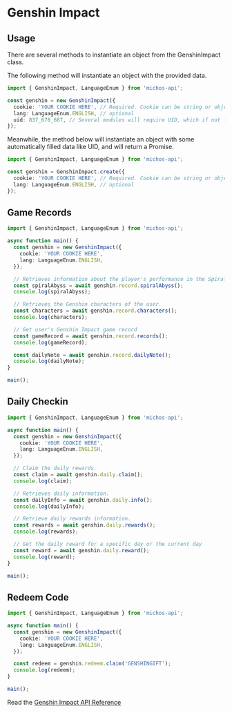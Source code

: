 # Genshin Impact

## Usage

There are several methods to instantiate an object from the GenshinImpact class.

The following method will instantiate an object with the provided data.

```ts
import { GenshinImpact, LanguageEnum } from 'michos-api';

const genshin = new GenshinImpact({
  cookie: 'YOUR COOKIE HERE', // Required. Cookie can be string or object, see the api refeence below
  lang: LanguageEnum.ENGLISH, // optional
  uid: 837_678_687, // Several modules will require UID, which if not filled in will throw an error.
});
```

Meanwhile, the method below will instantiate an object with some automatically filled data like UID, and will return a Promise.

```ts
import { GenshinImpact, LanguageEnum } from 'michos-api';

const genshin = GenshinImpact.create({
  cookie: 'YOUR COOKIE HERE', // Required. Cookie can be string or object, see the api refeence below
  lang: LanguageEnum.ENGLISH, // optional
});
```

## Game Records

```ts
import { GenshinImpact, LanguageEnum } from 'michos-api';

async function main() {
  const genshin = new GenshinImpact({
    cookie: 'YOUR COOKIE HERE',
    lang: LanguageEnum.ENGLISH,
  });

  // Retrieves information about the player's performance in the Spiral Abyss.
  const spiralAbyss = await genshin.record.spiralAbyss();
  console.log(spiralAbyss);

  // Retrieves the Genshin characters of the user.
  const characters = await genshin.record.characters();
  console.log(characters);

  // Get user's Genshin Impact game record
  const gameRecord = await genshin.record.records();
  console.log(gameRecord);

  const dailyNote = await genshin.record.dailyNote();
  console.log(dailyNote);
}

main();
```

## Daily Checkin

```ts
import { GenshinImpact, LanguageEnum } from 'michos-api';

async function main() {
  const genshin = new GenshinImpact({
    cookie: 'YOUR COOKIE HERE',
    lang: LanguageEnum.ENGLISH,
  });

  // Claim the daily rewards.
  const claim = await genshin.daily.claim();
  console.log(claim);

  // Retrieves daily information.
  const dailyInfo = await genshin.daily.info();
  console.log(dailyInfo);

  // Retrieve daily rewards information.
  const rewards = await genshin.daily.rewards();
  console.log(rewards);

  // Get the daily reward for a specific day or the current day
  const reward = await genshin.daily.reward();
  console.log(reward);
}

main();
```

## Redeem Code

```ts
import { GenshinImpact, LanguageEnum } from 'michos-api';

async function main() {
  const genshin = new GenshinImpact({
    cookie: 'YOUR COOKIE HERE',
    lang: LanguageEnum.ENGLISH,
  });

  const redeem = genshin.redeem.claim('GENSHINGIFT');
  console.log(redeem);
}

main();
```

Read the [Genshin Impact API Reference](/docs/api/classes/GenshinImpact)
